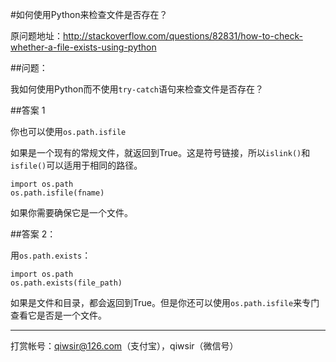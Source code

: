 #如何使用Python来检查文件是否存在？

原问题地址：http://stackoverflow.com/questions/82831/how-to-check-whether-a-file-exists-using-python

##问题：

我如何使用Python而不使用`try-catch`语句来检查文件是否存在？

##答案 1

你也可以使用`os.path.isfile`

如果是一个现有的常规文件，就返回到True。这是符号链接，所以`islink()`和`isfile()`可以适用于相同的路径。

    import os.path
    os.path.isfile(fname) 

如果你需要确保它是一个文件。

##答案 2：

用`os.path.exists`：

    import os.path
    os.path.exists(file_path)

如果是文件和目录，都会返回到True。但是你还可以使用`os.path.isfile`来专门查看它是否是一个文件。

-------

打赏帐号：qiwsir@126.com（支付宝），qiwsir（微信号）
